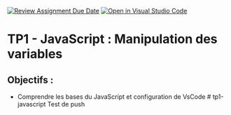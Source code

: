 [![Review Assignment Due Date](https://classroom.github.com/assets/deadline-readme-button-22041afd0340ce965d47ae6ef1cefeee28c7c493a6346c4f15d667ab976d596c.svg)](https://classroom.github.com/a/hCDtK0g7)
[![Open in Visual Studio Code](https://classroom.github.com/assets/open-in-vscode-2e0aaae1b6195c2367325f4f02e2d04e9abb55f0b24a779b69b11b9e10269abc.svg)](https://classroom.github.com/online_ide?assignment_repo_id=18516680&assignment_repo_type=AssignmentRepo)
# TP1 - JavaScript : Manipulation des variables

## Objectifs :
- Comprendre les bases du JavaScript et configuration de VsCode
#   t p 1 - j a v a s c r i p t  
 T e s t   d e   p u s h  
 